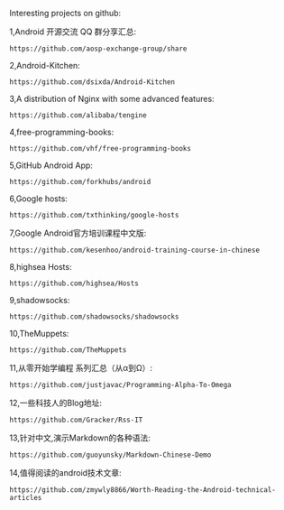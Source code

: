 
Interesting projects on github:

1,Android 开源交流 QQ 群分享汇总:

    https://github.com/aosp-exchange-group/share

2,Android-Kitchen:

    https://github.com/dsixda/Android-Kitchen


3,A distribution of Nginx with some advanced features:

    https://github.com/alibaba/tengine


4,free-programming-books:

    https://github.com/vhf/free-programming-books


5,GitHub Android App:

    https://github.com/forkhubs/android


6,Google hosts:

    https://github.com/txthinking/google-hosts


7,Google Android官方培训课程中文版:

    https://github.com/kesenhoo/android-training-course-in-chinese


8,highsea Hosts:

    https://github.com/highsea/Hosts


9,shadowsocks:

    https://github.com/shadowsocks/shadowsocks


10,TheMuppets:

    https://github.com/TheMuppets


11,从零开始学编程 系列汇总（从α到Ω）:

    https://github.com/justjavac/Programming-Alpha-To-Omega


12,一些科技人的Blog地址:

    https://github.com/Gracker/Rss-IT


13,针对中文,演示Markdown的各种语法:

    https://github.com/guoyunsky/Markdown-Chinese-Demo


14,值得阅读的android技术文章:

    https://github.com/zmywly8866/Worth-Reading-the-Android-technical-articles


